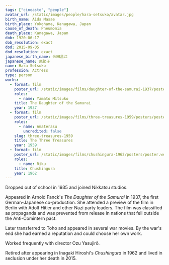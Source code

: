 ```yaml
---
tags: ["cineaste", "people"]
avatar_url: /static/images/people/hara-setsuko/avatar.jpg
birth_name: Aida Masae
birth_place: Yokohama, Kanagawa, Japan
cause_of_death: Pneumonia
death_place: Kanagawa, Japan
dob: 1920-06-17
dob_resolution: exact
dod: 2015-09-05
dod_resolution: exact
japanese_birth_name: 会田昌江
japanese_name: 原節子
name: Hara Setsuko
profession: Actress
type: person
works:
  - format: film
    poster_url: /static/images/films/daughter-of-the-samurai-1937/posters/poster.jpg
    roles:
      - name: Yamato Mitsuko
    title: The Daughter of the Samurai
    year: 1937
  - format: film
    poster_url: /static/images/films/three-treasures-1959/posters/poster.jpg
    roles:
      - name: Amaterasu
        uncredited: false
    slug: three-treasures-1959
    title: The Three Treasures
    year: 1959
  - format: film
    poster_url: /static/images/films/chushingura-1962/posters/poster.webp
    roles:
      - name: Riku
    title: Chushingura
    year: 1962
---
```


Dropped out of school in 1935 and joined Nikkatsu studios.

Appeared in Arnold Fanck's <i>The Daughter of the Samurai</i> in 1937, the first
German-Japanese co-production. She attended a preview of the film in Berlin with
Adolf Hitler and other Nazi party leaders. The film was classified as propaganda
and was prevented from release in nations that fell outside the Anti-Comintern
pact.

Later transferred to Toho and appeared in several war movies. By the war's end
she had earned a reputation and could choose her own work.

Worked frequently with director Ozu Yasujirô.

Retired after appearing in Inagaki Hiroshi's <i>Chushingura</i> in 1962 and
lived in seclusion under her death in 2015.
